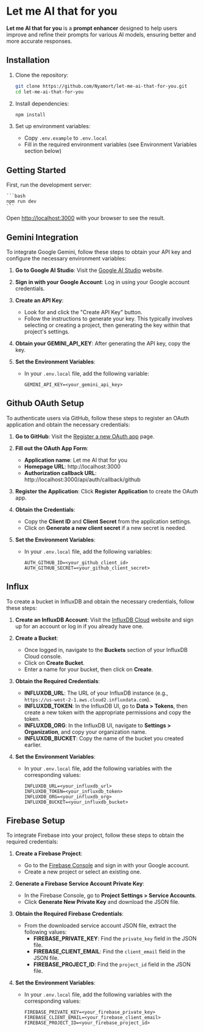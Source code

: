 # Let me AI that for you

**Let me AI that for you** is a **prompt enhancer** designed to help users improve and refine their prompts for various AI models, ensuring better and more accurate responses.

## Installation

1. Clone the repository:
    ```bash
    git clone https://github.com/Nyamort/let-me-ai-that-for-you.git
    cd let-me-ai-that-for-you
    ```

2. Install dependencies:
    ```bash
    npm install
    ```

3. Set up environment variables:
    - Copy `.env.example` to `.env.local`
    - Fill in the required environment variables (see Environment Variables section below)

## Getting Started

First, run the development server:

    ```bash
    npm run dev
    ```

Open [http://localhost:3000](http://localhost:3000) with your browser to see the result.


## Gemini Integration

To integrate Google Gemini, follow these steps to obtain your API key and configure the necessary environment variables:

1. **Go to Google AI Studio**: Visit the [Google AI Studio](https://ai.google.dev/gemini-api/docs/api-key?hl=en) website.
2. **Sign in with your Google Account**: Log in using your Google account credentials.
3. **Create an API Key**: 
    - Look for and click the "Create API Key" button.
    - Follow the instructions to generate your key. This typically involves selecting or creating a project, then generating the key within that project's settings.
4. **Obtain your GEMINI_API_KEY**: After generating the API key, copy the key.

5. **Set the Environment Variables**:
    - In your `.env.local` file, add the following variable:
      ```env
      GEMINI_API_KEY=<your_gemini_api_key>
      ```

## Github OAuth Setup

To authenticate users via GitHub, follow these steps to register an OAuth application and obtain the necessary credentials:

1. **Go to GitHub**: Visit the [Register a new OAuth app](https://github.com/settings/applications/new) page.
2. **Fill out the OAuth App Form**:
    - **Application name**: Let me AI that for you
    - **Homepage URL**: http://localhost:3000
    - **Authorization callback URL**: http://localhost:3000/api/auth/callback/github
3. **Register the Application**: Click **Register Application** to create the OAuth app.
4. **Obtain the Credentials**:
    - Copy the **Client ID** and **Client Secret** from the application settings.
    - Click on **Generate a new client secret** if a new secret is needed.

5. **Set the Environment Variables**:
    - In your `.env.local` file, add the following variables:
      ```env
      AUTH_GITHUB_ID=<your_github_client_id>
      AUTH_GITHUB_SECRET=<your_github_client_secret>
      ```

## Influx

To create a bucket in InfluxDB and obtain the necessary credentials, follow these steps:

1. **Create an InfluxDB Account**: Visit the [InfluxDB Cloud](https://cloud.influxdata.com/) website and sign up for an account or log in if you already have one.

2. **Create a Bucket**:
    - Once logged in, navigate to the **Buckets** section of your InfluxDB Cloud console.
    - Click on **Create Bucket**.
    - Enter a name for your bucket, then click on **Create**.

3. **Obtain the Required Credentials**:
    - **INFLUXDB_URL**: The URL of your InfluxDB instance (e.g., `https://us-west-2-1.aws.cloud2.influxdata.com`).
    - **INFLUXDB_TOKEN**: In the InfluxDB UI, go to **Data > Tokens**, then create a new token with the appropriate permissions and copy the token.
    - **INFLUXDB_ORG**: In the InfluxDB UI, navigate to **Settings > Organization**, and copy your organization name.
    - **INFLUXDB_BUCKET**: Copy the name of the bucket you created earlier.

4. **Set the Environment Variables**:
    - In your `.env.local` file, add the following variables with the corresponding values:
      ```env
      INFLUXDB_URL=<your_influxdb_url>
      INFLUXDB_TOKEN=<your_influxdb_token>
      INFLUXDB_ORG=<your_influxdb_org>
      INFLUXDB_BUCKET=<your_influxdb_bucket>
      ```

## Firebase Setup

To integrate Firebase into your project, follow these steps to obtain the required credentials:

1. **Create a Firebase Project**: 
    - Go to the [Firebase Console](https://console.firebase.google.com/) and sign in with your Google account.
    - Create a new project or select an existing one.

2. **Generate a Firebase Service Account Private Key**:
    - In the Firebase Console, go to **Project Settings > Service Accounts**.
    - Click **Generate New Private Key** and download the JSON file.

3. **Obtain the Required Firebase Credentials**:
    - From the downloaded service account JSON file, extract the following values:
      - **FIREBASE_PRIVATE_KEY**: Find the `private_key` field in the JSON file.
      - **FIREBASE_CLIENT_EMAIL**: Find the `client_email` field in the JSON file.
      - **FIREBASE_PROJECT_ID**: Find the `project_id` field in the JSON file.

4. **Set the Environment Variables**:
    - In your `.env.local` file, add the following variables with the corresponding values:
      ```env
      FIREBASE_PRIVATE_KEY=<your_firebase_private_key>
      FIREBASE_CLIENT_EMAIL=<your_firebase_client_email>
      FIREBASE_PROJECT_ID=<your_firebase_project_id>
      ```
